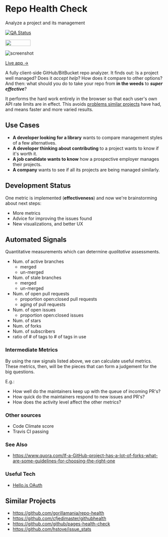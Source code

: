 # Repo Health Check

Analyze a project and its management

[![QA Status](https://nonstop.qa/projects/275/badges/default.svg)](https://nonstop.qa/projects/275-repo-health-check)

<img width="80" height="20" src="http://localhost:4000/projects/3/badges/default.svg" />



![screenshot](https://raw.githubusercontent.com/dogweather/repo-health-check/master/docs/screenshot.jpg)

[Live app →](http://repocheck.com/)

A fully client-side GitHub/BitBucket repo analyzer. It finds out: Is a
project well managed? Does it _accept help_? How does it compare to other
options? And then: what should you do to take your repo from **in the weeds** to
**_super effective_**?

It performs the hard work entirely in the browser so that each user's own API
rate limits are in effect. This avoids [problems similar projects](https://github.com/hstove/issue_stats/issues/10#issuecomment-58444422) have had, and means faster and more varied results.


## Use Cases

* **A developer looking for a library** wants to compare management styles of a few alternatives.
* **A developer thinking about contributing** to a project wants to know if it's worth it.
* **A job candidate wants to know** how a prospective employer manages their projects.
* **A company** wants to see if all its projects are being managed similarly.


## Development Status

One metric is implemented (**effectiveness**) and now we're brainstorming about next steps: 

* More metrics
* Advice for improving the issues found
* New visualizations, and better UX


## Automated Signals

Quantitative measurements which can determine _qualitative_ assessments.

* Num. of active branches
  * merged
  * un-merged
* Num. of stale branches
  * merged
  * un-merged
* Num. of open pull requests
  * proportion open:closed pull requests
  * aging of pull requests
* Num. of open issues
  * proportion open:closed issues
* Num. of stars
* Num. of forks
* Num. of subscribers
* ratio of # of tags to # of tags in use


### Intermediate Metrics

By using the raw signals listed above, we can calculate useful metrics. These metrics, then, will be the pieces that can form a judgement for the big questions.

E.g.:
* How well do the maintainers keep up with the queue of incoming PR's?
* How quick do the maintainers respond to new issues and PR's?
* How does the activity level affect the other metrics?

### Other sources

* Code Climate score
* Travis CI passing


### See Also

* https://www.quora.com/If-a-GitHub-project-has-a-lot-of-forks-what-are-some-guidelines-for-choosing-the-right-one


### Useful Tech

* [Hello.js OAuth](http://adodson.com/hello.js/)


## Similar Projects

* https://github.com/gorillamania/repo-health
* https://github.com/cfjedimaster/githubhealth
* https://github.com/github/pages-health-check
* https://github.com/hstove/issue_stats
